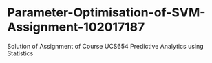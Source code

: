 # Parameter-Optimisation-of-SVM-Assignment-102017187
Solution of Assignment of Course UCS654 Predictive Analytics using Statistics
